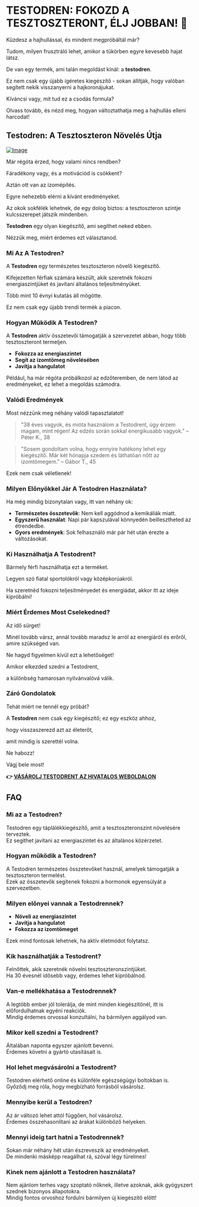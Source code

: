 # TESTODREN: FOKOZD A TESZTOSZTERONT, ÉLJ JOBBAN! 💪

Küzdesz a hajhullással, és mindent megpróbáltál már? 

Tudom, milyen frusztráló lehet, amikor a tükörben egyre kevesebb hajat látsz. 

De van egy termék, ami talán megoldást kínál: a **testodren**. 

Ez nem csak egy újabb ígéretes kiegészítő - sokan állítják, hogy valóban segített nekik visszanyerni a hajkoronájukat. 

Kíváncsi vagy, mit tud ez a csodás formula? 

Olvass tovább, és nézd meg, hogyan változtathatja meg a hajhullás elleni harcodat!

## Testodren: A Tesztoszteron Növelés Útja

[![Image](https://www2.sellhealth.com/236/testodren_1_1.jpg)](https://gchaffi.com/aMlksz7Z)

Már régóta érzed, hogy valami nincs rendben? 

Fáradékony vagy, és a motivációd is csökkent? 

Aztán ott van az izomépítés. 

Egyre nehezebb elérni a kívánt eredményeket.

Az okok sokfélék lehetnek, de egy dolog biztos: a tesztoszteron szintje kulcsszerepet játszik mindenben. 

**Testodren** egy olyan kiegészítő, ami segíthet neked ebben. 

Nézzük meg, miért érdemes ezt választanod.

### Mi Az A Testodren?

A **Testodren** egy természetes tesztoszteron növelő kiegészítő. 

Kifejezetten férfiak számára készült, akik szeretnék fokozni energiaszintjüket és javítani általános teljesítményüket.

Több mint 10 évnyi kutatás áll mögötte.

Ez nem csak egy újabb trendi termék a piacon.

### Hogyan Működik A Testodren?

A **Testodren** aktív összetevői támogatják a szervezetet abban, hogy több tesztoszteront termeljen. 

- **Fokozza az energiaszintet**
- **Segít az izomtömeg növelésében**
- **Javítja a hangulatot**

Például, ha már régóta próbálkozol az edzőteremben, de nem látod az eredményeket, ez lehet a megoldás számodra.

### Valódi Eredmények

Most nézzünk meg néhány valódi tapasztalatot!

> "38 éves vagyok, és mióta használom a Testodrent, úgy érzem magam, mint régen! 
> Az edzés során sokkal energikusabb vagyok." 
> – Péter K., 38

> "Sosem gondoltam volna, hogy ennyire hatékony lehet egy kiegészítő. 
> Már két hónapja szedem és láthatóan nőtt az izomtömegem." 
> – Gábor T., 45

Ezek nem csak véletlenek!

### Milyen Előnyökkel Jár A Testodren Használata?

Ha még mindig bizonytalan vagy, itt van néhány ok:

- **Természetes összetevők**: Nem kell aggódnod a kemikáliák miatt.
- **Egyszerű használat**: Napi pár kapszulával könnyedén beillesztheted az étrendedbe.
- **Gyors eredmények**: Sok felhasználó már pár hét után érezte a változásokat.

### Ki Használhatja A Testodrent?

Bármely férfi használhatja ezt a terméket. 

Legyen szó fiatal sportolókról vagy középkorúakról.

Ha szeretnéd fokozni teljesítményedet és energiádat, akkor itt az ideje kipróbálni!

### Miért Érdemes Most Cselekedned?

Az idő sürget!  

Minél tovább vársz, annál tovább maradsz le arról az energiáról és erőről, amire szükséged van.  

Ne hagyd figyelmen kívül ezt a lehetőséget!

Amikor elkezded szedni a Testodrent,

a különbség hamarosan nyilvánvalóvá válik.

### Záró Gondolatok

Tehát miért ne tennél egy próbát?  

A **Testodren** nem csak egy kiegészítő; ez egy eszköz ahhoz,

hogy visszaszerezd azt az életerőt,

amit mindig is szerettél volna.

Ne habozz!  

Vágj bele most!



**👉 [VÁSÁROLJ TESTODRENT AZ HIVATALOS WEBOLDALON](https://gchaffi.com/aMlksz7Z)**

## FAQ

### Mi az a Testodren?

Testodren egy táplálékkiegészítő, amit a tesztoszteronszint növelésére terveztek.  
Ez segíthet javítani az energiaszintet és az általános közérzetet.

### Hogyan működik a Testodren?

A Testodren természetes összetevőket használ, amelyek támogatják a tesztoszteron termelést.  
Ezek az összetevők segítenek fokozni a hormonok egyensúlyát a szervezetben.

### Milyen előnyei vannak a Testodrennek?

- **Növeli az energiaszintet**  
- **Javítja a hangulatot**  
- **Fokozza az izomtömeget**  

Ezek mind fontosak lehetnek, ha aktív életmódot folytatsz.

### Kik használhatják a Testodrent?

Felnőttek, akik szeretnék növelni tesztoszteronszintjüket.  
Ha 30 évesnél idősebb vagy, érdemes lehet kipróbálnod.

### Van-e mellékhatása a Testodrennek?

A legtöbb ember jól tolerálja, de mint minden kiegészítőnél, itt is előfordulhatnak egyéni reakciók.  
Mindig érdemes orvossal konzultálni, ha bármilyen aggályod van.

### Mikor kell szedni a Testodrent?

Általában naponta egyszer ajánlott bevenni.  
Érdemes követni a gyártó utasításait is.

### Hol lehet megvásárolni a Testodrent?

Testodren elérhető online és különféle egészségügyi boltokban is.  
Győződj meg róla, hogy megbízható forrásból vásárolsz.

### Mennyibe kerül a Testodren?

Az ár változó lehet attól függően, hol vásárolsz.  
Érdemes összehasonlítani az árakat különböző helyeken.

### Mennyi ideig tart hatni a Testodrennek?

Sokan már néhány hét után észreveszik az eredményeket.  
De mindenki másképp reagálhat rá, szóval légy türelmes!

### Kinek nem ajánlott a Testodren használata?

Nem ajánlom terhes vagy szoptató nőknek, illetve azoknak, akik gyógyszert szednek bizonyos állapotokra.  
Mindig fontos orvoshoz fordulni bármilyen új kiegészítő előtt!